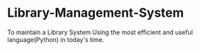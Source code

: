 # Library-Management-System
To maintain a Library System Using the most efficient and useful language(Python) in today's time.
